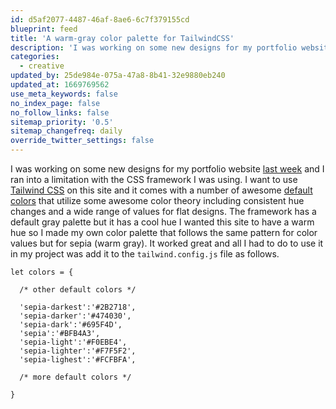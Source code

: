 ```yaml
---
id: d5af2077-4487-46af-8ae6-6c7f379155cd
blueprint: feed
title: 'A warm-gray color palette for TailwindCSS'
description: 'I was working on some new designs for my portfolio website last week and I ran into a limitation with the CSS framework I was using.'
categories:
  - creative
updated_by: 25de984e-075a-47a8-8b41-32e9880eb240
updated_at: 1669769562
use_meta_keywords: false
no_index_page: false
no_follow_links: false
sitemap_priority: '0.5'
sitemap_changefreq: daily
override_twitter_settings: false
---
```

I was working on some new designs for my portfolio website [last week](/feed/a-concept-for-a-new-portfolio) and I ran into a limitation with the CSS framework I was using. I want to use [Tailwind CSS](https://tailwindcss.com/) on this site and it comes with a number of awesome [default colors](https://tailwindcss.com/docs/customizing-colors/#default-color-palette) that utilize some awesome color theory including consistent hue changes and a wide range of values for flat designs. The framework has a default gray palette but it has a cool hue I wanted this site to have a warm hue so I made my own color palette that follows the same pattern for color values but for sepia (warm gray). It worked great and all I had to do to use it in my project was add it to the `tailwind.config.js` file as follows.
```
let colors = {
  
  /* other default colors */

  'sepia-darkest':'#2B2718',
  'sepia-darker':'#474030',
  'sepia-dark':'#695F4D',
  'sepia':'#BFB4A3',
  'sepia-light':'#F0EBE4',
  'sepia-lighter':'#F7F5F2',
  'sepia-lighest':'#FCFBFA',

  /* more default colors */

}
```
